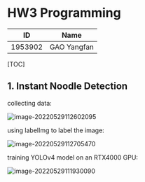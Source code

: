 # HW3 Programming

|   ID    |    Name     |
| :-----: | :---------: |
| 1953902 | GAO Yangfan |

[TOC]

## 1. Instant Noodle Detection

collecting data:

![image-20220529112602095](C:\Users\CharlesGao\AppData\Roaming\Typora\typora-user-images\image-20220529112602095.png)

using labelImg to label the image:

![image-20220529112705470](C:\Users\CharlesGao\AppData\Roaming\Typora\typora-user-images\image-20220529112705470.png)

training YOLOv4 model on an RTX4000 GPU:

![image-20220529111930090](C:\Users\CharlesGao\AppData\Roaming\Typora\typora-user-images\image-20220529111930090.png)

